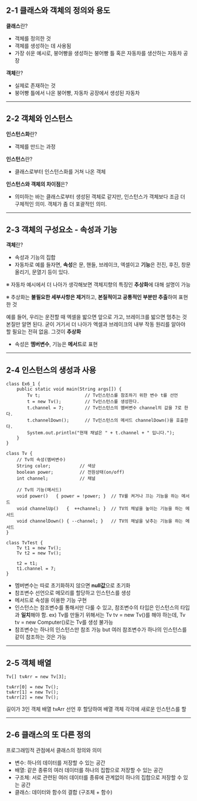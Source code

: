 ## 2-1 클래스와 객체의 정의와 용도

**클래스**란?
- 객체를 정의한 것
- 객체를 생성하는 데 사용됨
- 가장 쉬운 예시로, 붕어빵을 생성하는 붕어빵 틀 혹은 자동차를 생산하는 자동차 공장

**객체**란?
- 실제로 존재하는 것
- 붕어빵 틀에서 나온 붕어빵, 자동차 공장에서 생성된 자동차

------

## 2-2 객체와 인스턴스

**인스턴스화**란?
- 객체를 만드는 과정

**인스턴스**란?
- 클래스로부터 인스턴스화를 거쳐 나온 객체

**인스턴스와 객체의 차이점**은?
- 의미하는 바는 클래스로부터 생성된 객체로 같지만, 인스턴스가 객체보다 조금 더 구체적인 의미. 객체가 좀 더 포괄적인 의미.

------

## 2-3 객체의 구성요소 - 속성과 기능

**객체**란?
- 속성과 기능의 집합
- 자동차로 예를 들자면, **속성**은 문, 핸들, 브레이크, 엑셀이고 **기능**은 전진, 후진, 창문 올리기, 문열기 등이 있다.

※ 자동차 예시에서 더 나아가 생각해보면 객체지향의 특징인 **추상화**에 대해 설명이 가능

※ 추상화는 **불필요한 세부사항은 제거**하고, **본질적이고 공통적인 부분만 추출**하여 표현한 것

예를 들어, 우리는 운전할 때 엑셀을 밟으면 앞으로 가고, 브레이크를 밟으면 멈추는 것 본질만 알면 된다. 굳이 거기서 더 나아가 엑셀과 브레이크의 내부 작동 원리를 알아야 할 필요는 전혀 없음. 그것이 **추상화**

- 속성은 **멤버변수**, 기능은 **메서드**로 표현

------

## 2-4 인스턴스의 생성과 사용

```
class Ex6_1 { 
	public static void main(String args[]) { 
		Tv t;                 // Tv인스턴스를 참조하기 위한 변수 t를 선언       
		t = new Tv();         // Tv인스턴스를 생성한다. 
		t.channel = 7;        // Tv인스턴스의 멤버변수 channel의 값을 7로 한다. 
		t.channelDown();      // Tv인스턴스의 메서드 channelDown()을 호출한다. 
		System.out.println("현재 채널은 " + t.channel + " 입니다."); 
	} 
}

class Tv { 
	// Tv의 속성(멤버변수)   
	String color;           // 색상 
	boolean power;         	// 전원상태(on/off) 
	int channel;           	// 채널 

	// Tv의 기능(메서드) 
	void power()   { power = !power; }  // TV를 켜거나 끄는 기능을 하는 메서드  
	void channelUp()   {  ++channel; }  // TV의 채널을 높이는 기능을 하는 메서드 
	void channelDown() { --channel; }   // TV의 채널을 낮추는 기능을 하는 메서드  
}

class TvTest {
	Tv t1 = new Tv();
	Tv t2 = new Tv();
	
	t2 = t1;
	t1.channel = 7;
}
```
- 멤버변수는 따로 초기화하지 않으면 **null값**으로 초기화
- 참조변수 선언으로 메모리를 할당하고 인스턴스를 생성
- 메서드로 속성을 이용한 기능 구현
- 인스턴스는 참조변수를 통해서만 다룰 수 있고, 참조변수의 타입은 인스턴스의 타입과 **일치**해야 함. ex) Tv를 만들기 위해서는 Tv tv = new Tv()를 해야 하는데, Tv tv = new Computer()로는 Tv를 생성 불가능
- 참조변수는 하나의 인스턴스만 참조 가능 but 여러 참조변수가 하나의 인스턴스를 같이 참조하는 것은 가능

------

## 2-5 객체 배열

```
Tv[] tvArr = new Tv[3];

tvArr[0] = new Tv();
tvArr[1] = new Tv();
tvArr[2] = new Tv();
```
길이가 3인 객체 배열 tvArr 선언 후 할당하여 배열 객체 각각에 새로운 인스턴스를 할

------

## 2-6 클래스의 또 다른 정의

프로그래밍적 관점에서 클래스의 정의와 의미

- 변수: 하나의 데이터를 저장할 수 있는 공간
- 배열: 같은 종류의 여러 데이터를 하나의 집합으로 저장할 수 있는 공간
- 구조체: 서로 관련된 여러 데이터를 종류에 관계없이 하나의 집합으로 저장할 수 있는 공간
- 클래스: 데이터와 함수의 결합 (구조체 + 함수)
